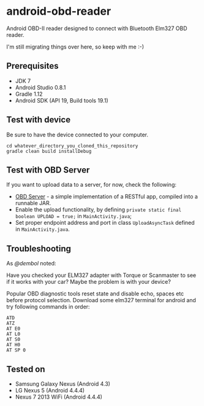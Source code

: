 android-obd-reader
========================

Android OBD-II reader designed to connect with Bluetooth Elm327 OBD reader.

I'm still migrating things over here, so keep with me :-)

## Prerequisites ##
- JDK 7
- Android Studio 0.8.1
- Gradle 1.12
- Android SDK (API 19, Build tools 19.1)

## Test with device ##

Be sure to have the device connected to your computer.

```
cd whatever_directory_you_cloned_this_repository
gradle clean build installDebug
```

## Test with OBD Server ##

If you want to upload data to a server, for now, check the following:
* [OBD Server](https://github.com/pires/obd-server/) - a simple implementation of a RESTful app, compiled into a runnable JAR.
* Enable the upload functionality, by defining ```private static final boolean UPLOAD = true;``` in ```MainActivity.java```;
* Set proper endpoint address and port in class ```UploadAsyncTask``` defined in ```MainActivity.java```.

## Troubleshooting ##

As *@dembol* noted:

Have you checked your ELM327 adapter with Torque or Scanmaster to see if it works with your car? Maybe the problem is with your device?

Popular OBD diagnostic tools reset state and disable echo, spaces etc before protocol selection. Download some elm327 terminal for android and try following commands in order:
```
ATD
ATZ
AT E0
AT L0
AT S0
AT H0
AT SP 0
```

## Tested on ##

* Samsung Galaxy Nexus (Android 4.3)
* LG Nexus 5 (Android 4.4.4)
* Nexus 7 2013 WiFi (Android 4.4.4)
